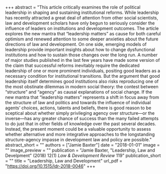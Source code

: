 +++
abstract = "This article critically examines the role of political leadership in shaping and sustaining institutional reforms. While leadership has recently attracted a great deal of attention from other social scientists, law and development scholars have only begun to seriously consider the influence of leaders on institutions and development outcomes. The article explores the new mantra that “leadership matters” as cause for both careful optimism and renewed attention to some deeper anxieties about the future directions of law and development. On one side, emerging models of leadership provide important insights about how to change dysfunctional institutions and how to sustain those changes over the long run. A number of major studies published in the last few years have made some version of the claim that successful reforms inevitably require the dedicated leadership of one or more prominent individuals, positing good leaders as a necessary condition for institutional transitions. But the argument that good leadership itself determines good institutions also risks reproducing one of the most obstinate dilemmas in modern social theory: the contest between “structure” and “agency” as causal explanations of social change. If the new mantra that “leadership matters” represents a shift in focus away from the structure of law and politics and towards the influence of individual agents’ choices, actions, talents and beliefs, there is good reason to be sceptical about whether simply privileging agency over structure—or the inverse—has any greater chance of success than the many failed attempts to do just that in other fields of knowledge over the past several decades. Instead, the present moment could be a valuable opportunity to assess whether alternative and more integrative approaches to the longstanding structure-agency impasse in development law and policy are possible."
abstract_short = ""
authors = ["Jamie Baxter"]
date = "2018-01-01"
image = ""
image_preview = ""
publication = "Jamie Baxter, \"Leadership, Law and Develpment\" (2018) 12(1) *Law & Development Review* 119"
publication_short = ""
title = "Leadership, Law and Development"
url_pdf = "https://doi.org/10.1515/ldr-2018-0046"
+++